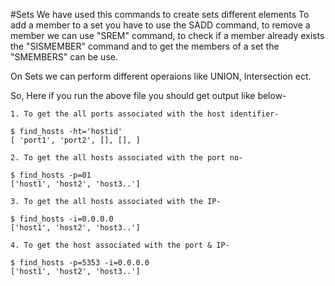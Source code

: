 


#Sets
We have used this commands to create sets different elements To add a member to a set you have to use the SADD command, 
to remove a member we can use "SREM" command, to check if a member already exists the "SISMEMBER" command and to get the members of a set the "SMEMBERS" can be use.

On Sets we can perform different operaions like UNION, Intersection ect.

So, Here if you run the above file you should get output like below-

```
1. To get the all ports associated with the host identifier-

$ find_hosts -ht='hostid'        
[ 'port1', 'port2', [], [], ]		  

2. To get the all hosts associated with the port no-

$ find_hosts -p=01
['host1', 'host2', 'host3..']		

3. To get the all hosts associated with the IP-

$ find_hosts -i=0.0.0.0
['host1', 'host2', 'host3..']		

4. To get the host associated with the port & IP-

$ find_hosts -p=5353 -i=0.0.0.0
['host1', 'host2', 'host3..']   
```





